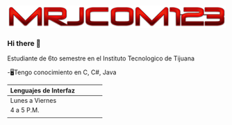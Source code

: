 ![](https://github.com/mrJCOM123/mrJCOM123/blob/main/Cool%20Text%20-%20mrJCOM123.png)
### Hi there 👋

Estudiante de 6to semestre en el Instituto Tecnologico de Tijuana

-🖥Tengo conocimiento en C, C#, Java

| Lenguajes de Interfaz |   |   |   |   |
|-----------------------|---|---|---|---|
| Lunes a Viernes       |   |   |   |   |
| 4 a 5 P.M.            |   |   |   |   |
|                       |   |   |   |   |
